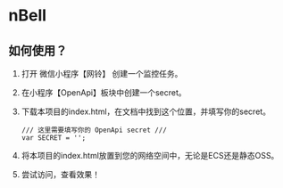 # nBell
## 如何使用？

1. 打开 微信小程序【网铃】 创建一个监控任务。

2. 在小程序【OpenApi】板块中创建一个secret。

3. 下载本项目的index.html，在文档中找到这个位置，并填写你的secret。

   ```
   /// 这里需要填写你的 OpenApi secret ///
   var SECRET = '';
   ```
4. 将本项目的index.html放置到您的网络空间中，无论是ECS还是静态OSS。

5. 尝试访问，查看效果！

